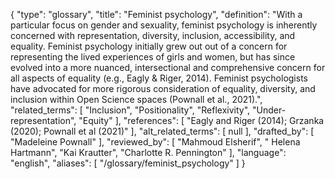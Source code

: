 {
    "type": "glossary",
    "title": "Feminist psychology",
    "definition": "With a particular focus on gender and sexuality, feminist psychology is inherently concerned with representation, diversity, inclusion, accessibility, and equality. Feminist psychology initially grew out out of a concern for representing the lived experiences of girls and women, but has since evolved into a more nuanced, intersectional and comprehensive concern for all aspects of equality (e.g., Eagly & Riger, 2014). Feminist psychologists have advocated for more rigorous consideration of equality, diversity, and inclusion within Open Science spaces (Pownall et al., 2021).",
    "related_terms": [
        "Inclusion",
        "Positionality",
        "Reflexivity",
        "Under-representation",
        "Equity"
    ],
    "references": [
        "Eagly and Riger (2014); Grzanka (2020); Pownall et al (2021)"
    ],
    "alt_related_terms": [
        null
    ],
    "drafted_by": [
        "Madeleine Pownall"
    ],
    "reviewed_by": [
        "Mahmoud Elsherif",
        " Helena Hartmann",
        "Kai Krautter",
        "Charlotte R. Pennington"
    ],
    "language": "english",
    "aliases": [
        "/glossary/feminist_psychology"
    ]
}